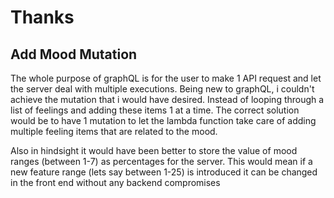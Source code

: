 # Thanks

## Add Mood Mutation

The whole purpose of graphQL is for the user to make 1 API request and let the server deal with multiple executions. Being new to graphQL, i couldn't achieve the mutation that i would have desired. Instead of looping through a list of feelings and adding these items 1 at a time. The correct solution would be to have 1 mutation to let the lambda function take care of adding multiple feeling items that are related to the mood.

Also in hindsight it would have been better to store the value of mood ranges (between 1-7) as percentages for the server. This would mean if a new feature range (lets say between 1-25) is introduced it can be changed in the front end without any backend compromises
